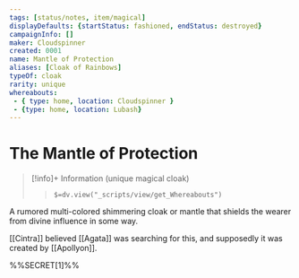 ```yaml
---
tags: [status/notes, item/magical]
displayDefaults: {startStatus: fashioned, endStatus: destroyed}
campaignInfo: []
maker: Cloudspinner
created: 0001
name: Mantle of Protection
aliases: [Cloak of Rainbows]
typeOf: cloak
rarity: unique
whereabouts:
 - { type: home, location: Cloudspinner }
 - {type: home, location: Lubash}
---
```

# The Mantle of Protection
>[!info]+ Information
> (unique magical cloak)
>> `$=dv.view("_scripts/view/get_Whereabouts")`

A rumored multi-colored shimmering cloak or mantle that shields the wearer from divine influence in some way. 

[[Cintra]] believed [[Agata]] was searching for this, and supposedly it was created by [[Apollyon]]. 

%%SECRET[1]%%






